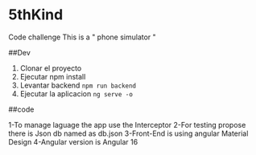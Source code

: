 # 5thKind
Code challenge This is a " phone simulator "

##Dev 
1. Clonar el proyecto
2. Ejecutar npm install
3. Levantar backend  ```npm run backend```
4. Ejecutar la aplicacion ```ng serve -o```


##code

1-To manage laguage the app use the Interceptor
2-For testing propose there is  Json db named as db.json
3-Front-End is using angular Material Design
4-Angular version is Angular 16
